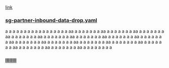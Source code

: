 [link](#omics)

### <u>sg-partner-inbound-data-drop.yaml</u>
a
a
a
a
a
a
a
a
a
a
a
a
a
a
a
a
a
aa
a
a
a
a
a
a
a
aa
a
a
a
a
a
a
a
aa
a
a
a
a
a
a
a
aa
a
a
a
a
a
a
a
aa
a
a
a
a
a
a
a
aa
a
a
a
a
a
a
a
aa
a
a
a
a
a
a
a
aa
a
a
a
a
a
a
a
aa
a
a
a
a
a
a
a
aa
a
a
a
a
a
a
a
aa
a
a
a
a
a
a
a
aa
a
a
a
a
a
a
a
aa
a
a
a
a
a
a
a
aa
a
a
a
a
a
a
a
aa
a
a
a
a
a
a
a
aa
a
a
a
a
a
a
a
a






### <u>llllllll<a name="omics"></a></u>
